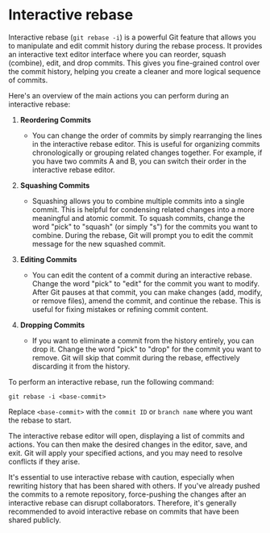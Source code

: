 # Interactive rebase

Interactive rebase (`git rebase -i`) is a powerful Git feature that allows you to manipulate and edit commit history during the rebase process. It provides an interactive text editor interface where you can reorder, squash (combine), edit, and drop commits. This gives you fine-grained control over the commit history, helping you create a cleaner and more logical sequence of commits.

Here's an overview of the main actions you can perform during an interactive rebase:

1. **Reordering Commits**

   - You can change the order of commits by simply rearranging the lines in the interactive rebase editor. This is useful for organizing commits chronologically or grouping related changes together. For example, if you have two commits A and B, you can switch their order in the interactive rebase editor.

2. **Squashing Commits**

   - Squashing allows you to combine multiple commits into a single commit. This is helpful for condensing related changes into a more meaningful and atomic commit. To squash commits, change the word "pick" to "squash" (or simply "s") for the commits you want to combine. During the rebase, Git will prompt you to edit the commit message for the new squashed commit.

3. **Editing Commits**

   - You can edit the content of a commit during an interactive rebase. Change the word "pick" to "edit" for the commit you want to modify. After Git pauses at that commit, you can make changes (add, modify, or remove files), amend the commit, and continue the rebase. This is useful for fixing mistakes or refining commit content.

4. **Dropping Commits**

   - If you want to eliminate a commit from the history entirely, you can drop it. Change the word "pick" to "drop" for the commit you want to remove. Git will skip that commit during the rebase, effectively discarding it from the history.

To perform an interactive rebase, run the following command:

```shell
git rebase -i <base-commit>
```

Replace `<base-commit>` with the `commit ID` or `branch name` where you want the rebase to start.

The interactive rebase editor will open, displaying a list of commits and actions. You can then make the desired changes in the editor, save, and exit. Git will apply your specified actions, and you may need to resolve conflicts if they arise.

It's essential to use interactive rebase with caution, especially when rewriting history that has been shared with others. If you've already pushed the commits to a remote repository, force-pushing the changes after an interactive rebase can disrupt collaborators. Therefore, it's generally recommended to avoid interactive rebase on commits that have been shared publicly.
